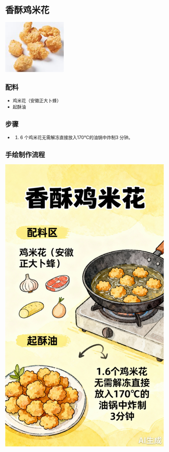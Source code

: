 # 香酥鸡米花

![香酥鸡米花](../images/香酥鸡米花.png)


## 配料

- 鸡米花（安徽正大卜蜂）
- 起酥油

## 步骤

- 1. 6 个鸡米花无需解冻直接放入170℃的油锅中炸制3 分钟。



## 手绘制作流程

![手绘制作流程](../images/炸品/香酥鸡米花.jpg)

